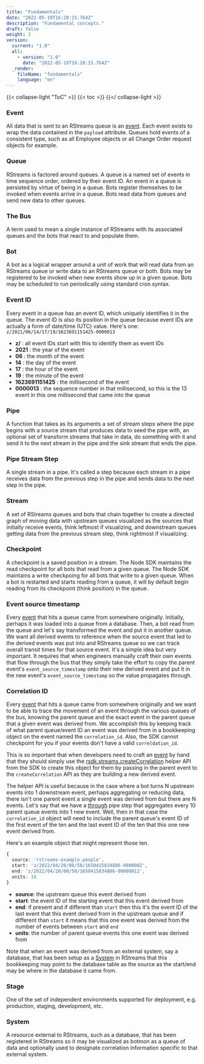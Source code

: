 ```yaml
---
title: "Fundamentals"
date: "2022-05-19T16:20:15.764Z"
description: "Fundamental concepts."
draft: false
weight: 2
version:
  current: "1.0"
  all:
    - version: "1.0"
      date: "2022-05-19T16:20:15.764Z"
  _render:
    fileName: "fundamentals"
    language: "en"
---
```

{{< collapse-light "ToC" >}}
{{< toc  >}}
{{</ collapse-light >}}

### Event
All data that is sent to an RStreams queue is an [event](https://leoplatform.github.io/Nodejs/interfaces/lib_types.BaseEvent.html).
Each event exists to wrap the data contained in the `payload` attribute.  Queues hold events of a consistent type, such as 
all Employee objects or all Change Order request objects for example.

### Queue
RStreams is factored around queues.  A queue is a named set of events in time sequence order, ordered by their event ID.
An event in a queue is persisted by virtue of being in a queue.  Bots register themselves to be invoked when events arrive in a queue.
Bots read data from queues and send new data to other queues.

### The Bus
A term used to mean a single instance of RStreams with its associated queues and the bots that react to and populate them.

### Bot
A bot as a logical wrapper around a unit of work that will read data from an RStreams queue or write data to an RStreams
queue or both.  Bots may be registered to be invoked when new events show up in a given queue.  Bots may be scheduled
to run periodically using standard cron syntax.

### Event ID
Every event in a queue has an event ID, which uniquely identifies it in the queue.  The event ID is also its position
in the queue because event IDs are actually a form of date/time (UTC) value.
Here's one: `z/2021/06/14/17/19/1623691151425-0000013`

* **z/** : all event IDs start with this to identify them as event IDs
* **2021** : the year of the event
* **06** : the month of the event
* **14** : the day of the event
* **17** : the hour of the event
* **19** : the minute of the event
* **1623691151425** : the millisecond of the event
* **0000013** : the sequence number in that millisecond, so this is the 13 event in this one millisecond that came into the queue

### Pipe
A function that takes as its arguments a set of stream steps where the pipe begins with a source stream that produces data to
seed the pipe with, an optional set of transform streams that take in data, do something with it and send it to the next stream
in the pipe and the sink stream that ends the pipe.

### Pipe Stream Step
A single stream in a pipe.  It's called a step because each stream in a pipe receives data from the previous step in the pipe and
sends data to the next step in the pipe.

### Stream
A set of RStreams queues and bots that chain together to create a directed graph of moving data with upstream queues 
visualized as the sources that initially receive events, think leftmost if visualizing, and downstream queues getting
data from the previous stream step, think rightmost if visualizing.

### Checkpoint
A checkpoint is a saved position in a stream.  The Node SDK maintains the read checkpoint for all bots that read from a given
queue.  The Node SDK maintains a write checkpoing for all bots that write to a given queue.  When a bot is restarted and
starts reading from a queue, it will by default begin reading from its checkpoint (think position) in the queue.

### Event source timestamp
Every [event](https://leoplatform.github.io/Nodejs/interfaces/lib_types.BaseEvent.html)
that hits a queue came from somewhere originally.  Initially, perhaps it was loaded into a queue
from a database.  Then, a bot read from the queue and let's say transformed the event and put 
it in another queue.  We want all derived events to reference when the source event that led to the derived
events was put into and RStreams queue so we can track overall transit times for that source event.  It's a simple
idea but very important.  It requires that when engineers manually craft their own events that flow
through the bus that they simply take the effort to copy the parent event's `event_source_timestamp` 
onto their new derived event and put it in the new event's `event_source_timestamp` so the value propagates
through.

### Correlation ID
Every [event](https://leoplatform.github.io/Nodejs/interfaces/lib_types.BaseEvent.html)
that hits a queue came from somewhere originally and we want to be able to trace the movement
of an event through the various queues of the bus, knowing the parent queue and the exact event in the parent
queue that a given event was derived from.  We accomplish this by keeping track of what parent
queue/event ID an event was derived from in a bookkeeping object on the event named the `correlation_id`.  Also,
the SDK cannot checkpoint for you if your events don't have a valid `correldation_id`.

This is so important that when developers need to craft an
 [event](https://leoplatform.github.io/Nodejs/interfaces/lib_types.BaseEvent.html) by hand that they should simply use the 
[rsdk.streams.createCorrelation](https://leoplatform.github.io/Nodejs/modules/index.StreamUtil.html#createCorrelation)
helper API from the SDK to create this object for them by passing in the parent event to the `createCorrelation`
API as they are building a new derived event.

The helper API is useful because in the case where a bot turns N upstream events into 1 downstream event, 
perhaps aggregating or reducing data, there isn't one parent event a single event was derived from but there are
N events.  Let's say that we have a [through](../../../rstreams-node-sdk/sdk-apis/transform-streams/through) pipe step
that aggregates every 10 parent queue events into 1 new event.  Well, then in that case the `correlation_id` object
will need to include the parent queue's event ID of the first event of the ten and the last event ID of the ten that this
one new event derived from.  

Here's an example object that might represent those ten.

```typescript {linenos=inline,anchorlinenos=true,lineanchors=evtsourcetm}
{
  source: 'rstreams-example.people',
  start: 'z/2022/04/20/00/50/1650415834886-0000002',
  end: 'z/2022/04/20/00/50/1650415834886-00000012',
  units: 10
}
```

* **source**: the upstream queue this event derived from
* **start**: the event ID of the starting event that this event derived from
* **end**: if present and if different than `start` then this it's the event ID of the last event that this event
derived from in the upstream queue and if different than `start` it means that this one event was derived from 
the number of events between `start` and `end`
* **units**: the number of parent queue events this one event was derived from

 Note that when an event was derived from an external system, say a database, that has been setup as a [System](#system)
 in RStreams that this bookkeeping may point to the database table as the source as the start/end may be where in the
 database it came from.

### Stage
One of the set of independent environments supported for deployment, e.g. production, staging, development, etc.

### System
A resource external to RStreams, such as a database, that has been registered in RStreams so it may be visualized as
botmon as a queue of data and optionally used to designate correlation information specific to that external system.

